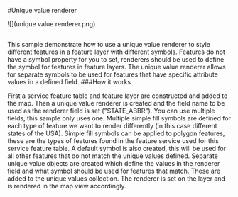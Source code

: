 #Unique value renderer

![](unique value renderer.png)

##

This sample demonstrate how to use a unique value renderer to style different features in a feature layer with different symbols. Features do not have a symbol property for you to set, renderers should be used to define the symbol for features in feature layers. The unique value renderer allows for separate symbols to be used for  features that have specific attribute values in a defined field.
###How it works

First a service feature table and feature layer are constructed and added to the map. Then a unique value renderer is created and the field name to be used as the renderer field is set ("STATE_ABBR"). You can use multiple fields, this sample only uses one. Multiple simple fill symbols are defined for each type of feature we want to render differently (in this case different states of the USA). Simple fill symbols can be applied to polygon features, these are the types of features found in the feature service used for this service feature table. A default symbol is also created, this will be used for all other features that do not match the unique values defined.  Separate unique value objects are created which define the values in the renderer field and what symbol should be used for features that match. These are added to the unique values collection. The renderer is set on the layer and is rendered in the map view accordingly.
